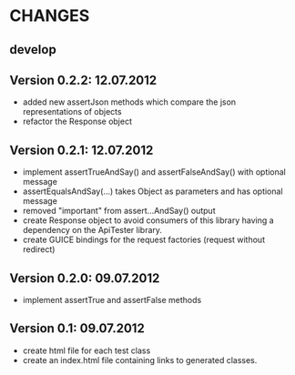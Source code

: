 CHANGES
=============

develop
-------

Version 0.2.2: 12.07.2012
-------------------------
- added new assertJson methods which compare the json representations of objects
- refactor the Response object

Version 0.2.1: 12.07.2012
-------------------------
- implement assertTrueAndSay() and assertFalseAndSay() with optional message
- assertEqualsAndSay(...) takes Object as parameters and has optional message
- removed "important" from assert...AndSay() output
- create Response object to avoid consumers of this library having a dependency on the ApiTester library.
- create GUICE bindings for the request factories (request without redirect)

Version 0.2.0: 09.07.2012
-------------------------
 - implement assertTrue and assertFalse methods

Version 0.1: 09.07.2012
-----------------------
 - create html file for each test class
 - create an index.html file containing links to generated classes.
